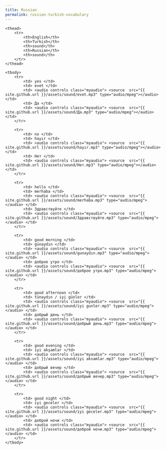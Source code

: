 ```yaml
---
title: Russian
permalink: russian-turkish-vocabulary
---
```

<div class="panel panel-default">

<table class="table table-bordered table-striped">
    <colgroup>
        <col class="col-xs-3">
        <col class="col-xs-3">
        <col class="col-xs-1">
        <col class="col-xs-3">
        <col class="col-xs-1">
    </colgroup>

    <thead>
        <tr>
            <th>English</th>
            <th>Turkish</th>
            <th>sound</th>
            <th>Russian</th>
            <th>sound</th>
        </tr>
    </thead>
    
    <tbody>
        <tr>
            <td> yes </td>
            <td> evet </td>
            <td> <audio controls class="myaudio"> <source  src="{{ site.github.url }}/assets/sound/evet.mp3" type="audio/mpeg"></audio> </td>
            <td> Да </td>
            <td> <audio controls class="myaudio"> <source  src="{{ site.github.url }}/assets/sound/Да.mp3" type="audio/mpeg"></audio> </td>
        </tr>
        
        <tr>
            <td> no </td>
            <td> hayır </td>
            <td> <audio controls class="myaudio"> <source  src="{{ site.github.url }}/assets/sound/hayır.mp3" type="audio/mpeg"></audio> </td>
            <td> Нет </td>
            <td> <audio controls class="myaudio"> <source  src="{{ site.github.url }}/assets/sound/Нет.mp3" type="audio/mpeg"></audio> </td>
        </tr>
        
        <tr>
            <td> hello </td>
            <td> merhaba </td>
            <td> <audio controls class="myaudio"> <source  src="{{ site.github.url }}/assets/sound/merhaba.mp3" type="audio/mpeg"></audio> </td>
            <td> Здравствуйте </td>
            <td> <audio controls class="myaudio"> <source  src="{{ site.github.url }}/assets/sound/Здравствуйте.mp3" type="audio/mpeg"></audio> </td>
        </tr>
        
        <tr>
            <td> good morning </td>
            <td> günaydın </td>
            <td> <audio controls class="myaudio"> <source  src="{{ site.github.url }}/assets/sound/gunaydın.mp3" type="audio/mpeg"></audio> </td>
            <td> доброе утро </td>
            <td> <audio controls class="myaudio"> <source  src="{{ site.github.url }}/assets/sound/доброе утро.mp3" type="audio/mpeg"></audio> </td>
        </tr>

        <tr>
            <td> good afternoon </td>
            <td> tünaydın / iyi günler </td>
            <td> <audio controls class="myaudio"> <source  src="{{ site.github.url }}/assets/sound/iyi gunler.mp3" type="audio/mpeg"></audio> </td>
            <td> добрый день </td>
            <td> <audio controls class="myaudio"> <source  src="{{ site.github.url }}/assets/sound/добрый день.mp3" type="audio/mpeg"></audio> </td>
        </tr>
        
        <tr>
            <td> good evening </td>
            <td> iyi akşamlar </td>
            <td> <audio controls class="myaudio"> <source  src="{{ site.github.url }}/assets/sound/iyi aksamlar.mp3" type="audio/mpeg"></audio> </td>
            <td> добрый вечер </td>
            <td> <audio controls class="myaudio"> <source  src="{{ site.github.url }}/assets/sound/добрый вечер.mp3" type="audio/mpeg"></audio> </td>
        </tr>
        
        <tr>
            <td> good night </td>
            <td> iyi geceler </td>
            <td> <audio controls class="myaudio"> <source  src="{{ site.github.url }}/assets/sound/iyi geceler.mp3" type="audio/mpeg"></audio> </td>
            <td> доброй ночи </td>
            <td> <audio controls class="myaudio"> <source  src="{{ site.github.url }}/assets/sound/доброй ночи.mp3" type="audio/mpeg"></audio> </td>
        </tr>
    </tbody>
</table>
</div>
